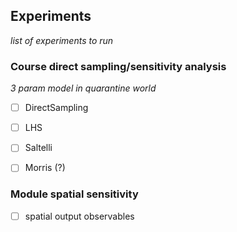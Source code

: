 
## Experiments

*list of experiments to run*

### Course direct sampling/sensitivity analysis

*3 param model in quarantine world*

 - [ ] DirectSampling
 - [ ] LHS
 - [ ] Saltelli
 - [ ] Morris (?)


### Module spatial sensitivity

 - [ ] spatial output observables
